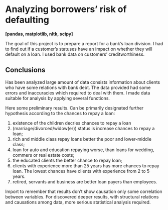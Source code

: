 # Analyzing borrowers’ risk of defaulting
__[pandas, matplotlib, nltk, scipy]__

The goal of this project is to prepare a report for a bank’s loan division. I had to find out if a customer’s statuses have an impact on whether they will default on a loan. I used bank data on customers’ creditworthiness. 

## Conclusions

Has been analyzed large amount of data consists information about clients who have some relations with bank debt. The data provided had some errors and inaccuracies which required to deal with them. I made data suitable for analysis by applying several functions. 

Here some preliminary results. Can be primarily designated further hypothesis according to the chances to repay a loan:

1. existence of the children decries chances to repay a loan
2. (marriage/divorced/widow(er)) status is increase chances to repay a loan;
3. rich and middle class repay loans better the poor and lower-middle class;
4. loan for auto and education repaying worse, than loans for wedding, commers or real estate costs;
5. the educated clients the better chance to repay loan;
6. clients with experience more than 25 years has more chances to repay loan. The lowest chances have clients with experience from 2 to 5 years. 
7. retired, servants and business are better loan payers than employees.

Import to remember that results don’t show causation only some correlation between variables. For discovered deeper results, with structural relations and causations among data, more serious statistical analysis required.
